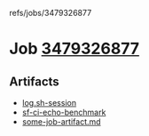 refs/jobs/3479326877

# Job [3479326877](https://github.com/rokmoln/support-firecloud/runs/3479326877?check_suite_focus=true)

## Artifacts

* [log.sh-session](log.sh-session)
* [sf-ci-echo-benchmark](sf-ci-echo-benchmark)
* [some-job-artifact.md](some-job-artifact.md)

